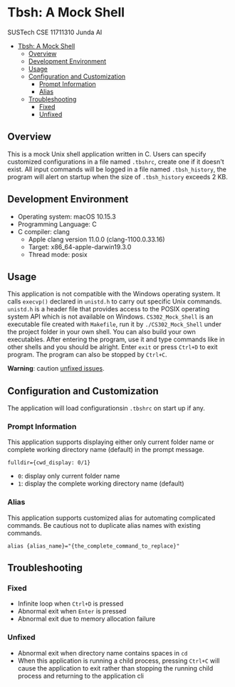 # Tbsh: A Mock Shell

SUSTech CSE 11711310 Junda AI

- [Tbsh: A Mock Shell](#tbsh-a-mock-shell)
  - [Overview](#overview)
  - [Development Environment](#development-environment)
  - [Usage](#usage)
  - [Configuration and Customization](#configuration-and-customization)
    - [Prompt Information](#prompt-information)
    - [Alias](#saliass-to-be-implemented)
  - [Troubleshooting](#troubleshooting)
    - [Fixed](#fixed)
    - [Unfixed](#unfixed)

## Overview

This is a mock Unix shell application written in C. Users can specify customized configurations in a file named `.tbshrc`, create one if it doesn't exist. All input commands will be logged in a file named `.tbsh_history`, the program will alert on startup when the size of `.tbsh_history` exceeds 2 KB.

## Development Environment

- Operating system: macOS 10.15.3
- Programming Language: C
- C compiler: clang
  - Apple clang version 11.0.0 (clang-1100.0.33.16)
  - Target: x86_64-apple-darwin19.3.0
  - Thread mode: posix

## Usage

This application is not compatible with the Windows operating system. It calls `execvp()` declared in `unistd.h` to carry out specific Unix commands. `unistd.h` is a header file that provides access to the POSIX operating system API which is not available on Windows. `CS302_Mock_Shell` is an executable file created with `Makefile`, run it by `./CS302_Mock_Shell` under the project folder in your own shell. You can also build your own executables. After entering the program, use it and type commands like in other shells and you should be alright. Enter `exit` or press `Ctrl+D` to exit program. The program can also be stopped by `Ctrl+C`.

**Warning**: caution [unfixed issues](#unfixed).

## Configuration and Customization

The application will load configurationsin `.tbshrc` on start up if any.

### Prompt Information

This application supports displaying either only current folder name or complete working directory name (default) in the prompt message.

`fulldir={cwd_display: 0/1}`

- `0`: display only current folder name
- `1`: display the complete working directory name (default)

### Alias

This application supports customized alias for automating complicated commands. Be cautious not to duplicate alias names with existing commands.

`alias {alias_name}="{the_complete_command_to_replace}"`

## Troubleshooting

### Fixed

- Infinite loop when `Ctrl+D` is pressed
- Abnormal exit when `Enter` is pressed
- Abnormal exit due to memory allocation failure

### Unfixed

- Abnormal exit when directory name contains spaces in `cd`
- When this application is running a child process, pressing `Ctrl+C` will cause the application to exit rather than stopping the running child process and returning to the application cli
